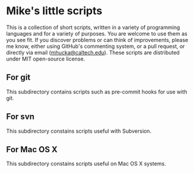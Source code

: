 Mike's little scripts
=====================

This is a collection of short scripts, written in a variety of programming languages and for a variety of purposes.  You are welcome to use them as you see fit.  If you discover problems or can think of improvements, please me know, either using GitHub's commenting system, or a pull request, or directly via email ([mhucka@caltech.edu](mhucka@caltech.edu)).  These scripts are distributed under MIT open-source license.


For git
-------

This subdirectory contains scripts such as pre-commit hooks for use with git.

For svn
-------

This subdirectory constains scripts useful with Subversion.

For Mac OS X
------------

This subdirectory constains scripts useful on Mac OS X systems.
